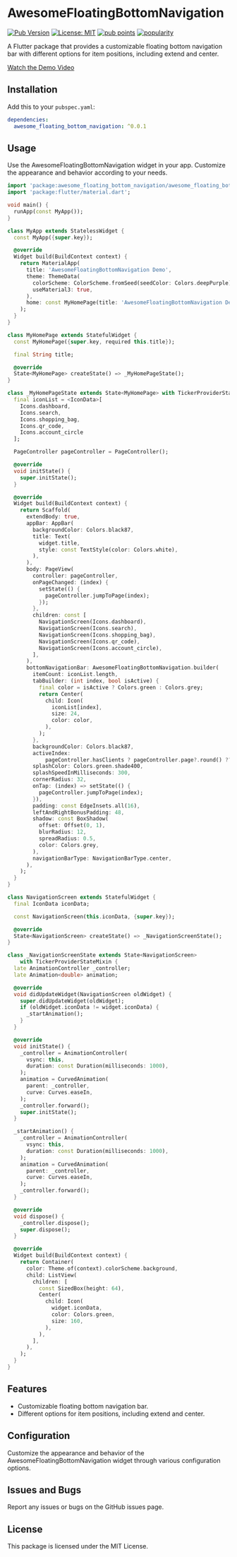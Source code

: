 # AwesomeFloatingBottomNavigation

[![Pub Version](https://img.shields.io/pub/v/awesome_floating_bottom_navigation)](https://pub.dev/packages/awesome_floating_bottom_navigation)
[![License: MIT](https://img.shields.io/badge/license-MIT-blue.svg)](https://opensource.org/licenses/MIT)
[![pub points](https://img.shields.io/pub/points/awesome_floating_bottom_navigation)](https://pub.dev/packages/awesome_floating_bottom_navigation/score) 
[![popularity](https://img.shields.io/pub/popularity/awesome_floating_bottom_navigation)](https://pub.dev/packages/awesome_floating_bottom_navigation/score)

A Flutter package that provides a customizable floating bottom navigation bar with different options for item positions, including extend and center.

[Watch the Demo Video](your_video_url)

## Installation

Add this to your `pubspec.yaml`:

```yaml
dependencies:
  awesome_floating_bottom_navigation: ^0.0.1
```

## Usage
Use the AwesomeFloatingBottomNavigation widget in your app. Customize the appearance and behavior according to your needs.

```dart
import 'package:awesome_floating_bottom_navigation/awesome_floating_bottom_navigation.dart';
import 'package:flutter/material.dart';

void main() {
  runApp(const MyApp());
}

class MyApp extends StatelessWidget {
  const MyApp({super.key});

  @override
  Widget build(BuildContext context) {
    return MaterialApp(
      title: 'AwesomeFloatingBottomNavigation Demo',
      theme: ThemeData(
        colorScheme: ColorScheme.fromSeed(seedColor: Colors.deepPurple),
        useMaterial3: true,
      ),
      home: const MyHomePage(title: 'AwesomeFloatingBottomNavigation Demo'),
    );
  }
}

class MyHomePage extends StatefulWidget {
  const MyHomePage({super.key, required this.title});

  final String title;

  @override
  State<MyHomePage> createState() => _MyHomePageState();
}

class _MyHomePageState extends State<MyHomePage> with TickerProviderStateMixin {
  final iconList = <IconData>[
    Icons.dashboard,
    Icons.search,
    Icons.shopping_bag,
    Icons.qr_code,
    Icons.account_circle
  ];

  PageController pageController = PageController();

  @override
  void initState() {
    super.initState();
  }

  @override
  Widget build(BuildContext context) {
    return Scaffold(
      extendBody: true,
      appBar: AppBar(
        backgroundColor: Colors.black87,
        title: Text(
          widget.title,
          style: const TextStyle(color: Colors.white),
        ),
      ),
      body: PageView(
        controller: pageController,
        onPageChanged: (index) {
          setState(() {
            pageController.jumpToPage(index);
          });
        },
        children: const [
          NavigationScreen(Icons.dashboard),
          NavigationScreen(Icons.search),
          NavigationScreen(Icons.shopping_bag),
          NavigationScreen(Icons.qr_code),
          NavigationScreen(Icons.account_circle),
        ],
      ),
      bottomNavigationBar: AwesomeFloatingBottomNavigation.builder(
        itemCount: iconList.length,
        tabBuilder: (int index, bool isActive) {
          final color = isActive ? Colors.green : Colors.grey;
          return Center(
            child: Icon(
              iconList[index],
              size: 24,
              color: color,
            ),
          );
        },
        backgroundColor: Colors.black87,
        activeIndex:
            pageController.hasClients ? pageController.page?.round() ?? 0 : 0,
        splashColor: Colors.green.shade400,
        splashSpeedInMilliseconds: 300,
        cornerRadius: 32,
        onTap: (index) => setState(() {
          pageController.jumpToPage(index);
        }),
        padding: const EdgeInsets.all(16),
        leftAndRightBonusPadding: 48,
        shadow: const BoxShadow(
          offset: Offset(0, 1),
          blurRadius: 12,
          spreadRadius: 0.5,
          color: Colors.grey,
        ),
        navigationBarType: NavigationBarType.center,
      ),
    );
  }
}

class NavigationScreen extends StatefulWidget {
  final IconData iconData;

  const NavigationScreen(this.iconData, {super.key});

  @override
  State<NavigationScreen> createState() => _NavigationScreenState();
}

class _NavigationScreenState extends State<NavigationScreen>
    with TickerProviderStateMixin {
  late AnimationController _controller;
  late Animation<double> animation;

  @override
  void didUpdateWidget(NavigationScreen oldWidget) {
    super.didUpdateWidget(oldWidget);
    if (oldWidget.iconData != widget.iconData) {
      _startAnimation();
    }
  }

  @override
  void initState() {
    _controller = AnimationController(
      vsync: this,
      duration: const Duration(milliseconds: 1000),
    );
    animation = CurvedAnimation(
      parent: _controller,
      curve: Curves.easeIn,
    );
    _controller.forward();
    super.initState();
  }

  _startAnimation() {
    _controller = AnimationController(
      vsync: this,
      duration: const Duration(milliseconds: 1000),
    );
    animation = CurvedAnimation(
      parent: _controller,
      curve: Curves.easeIn,
    );
    _controller.forward();
  }

  @override
  void dispose() {
    _controller.dispose();
    super.dispose();
  }

  @override
  Widget build(BuildContext context) {
    return Container(
      color: Theme.of(context).colorScheme.background,
      child: ListView(
        children: [
          const SizedBox(height: 64),
          Center(
            child: Icon(
              widget.iconData,
              color: Colors.green,
              size: 160,
            ),
          ),
        ],
      ),
    );
  }
}
```

## Features

- Customizable floating bottom navigation bar.
- Different options for item positions, including extend and center.

## Configuration

Customize the appearance and behavior of the AwesomeFloatingBottomNavigation widget through various configuration options.

## Issues and Bugs

Report any issues or bugs on the GitHub issues page.

## License

This package is licensed under the MIT License.


